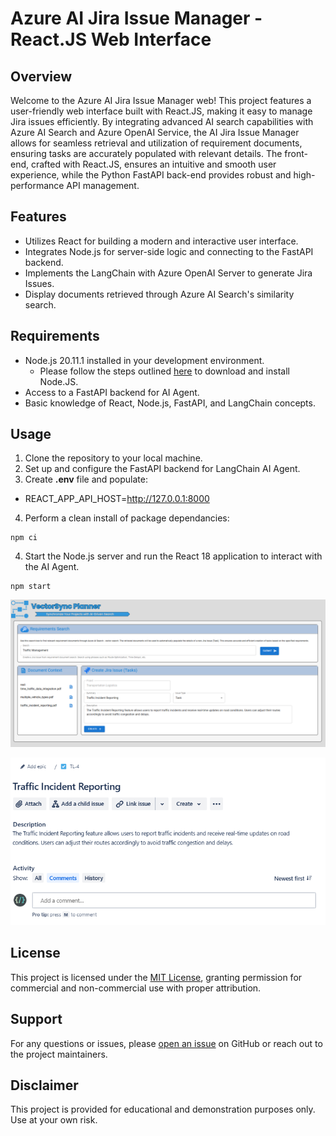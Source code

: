 # Azure AI Jira Issue Manager - React.JS Web Interface


## Overview
Welcome to the Azure AI Jira Issue Manager web! This project features a user-friendly web interface built with React.JS, making it easy to manage Jira issues efficiently. By integrating advanced AI search capabilities with Azure AI Search and Azure OpenAI Service, the AI Jira Issue Manager allows for seamless retrieval and utilization of requirement documents, ensuring tasks are accurately populated with relevant details. The front-end, crafted with React.JS, ensures an intuitive and smooth user experience, while the Python FastAPI back-end provides robust and high-performance API management. 

## Features
- Utilizes React for building a modern and interactive user interface.
- Integrates Node.js for server-side logic and connecting to the FastAPI backend.
- Implements the LangChain with Azure OpenAI Server to generate Jira Issues.
- Display documents retrieved through Azure AI Search's similarity search.

## Requirements
- Node.js 20.11.1 installed in your development environment.
    - Please follow the steps outlined [here](https://stochasticcoder.com/2024/03/06/langchain-rag-with-react-fastapi-cosmos-db-vectors-part-3/#h-install-node-js) to download and install Node.JS.
- Access to a FastAPI backend for AI Agent.
- Basic knowledge of React, Node.js, FastAPI, and LangChain concepts.

## Usage
1. Clone the repository to your local machine.
2. Set up and configure the FastAPI backend for LangChain AI Agent.
3. Create **.env** file and populate:
- REACT_APP_API_HOST=http://127.0.0.1:8000
4. Perform a clean install of package dependancies:
```
npm ci
```
4. Start the Node.js server and run the React 18 application to interact with the AI Agent.
```
npm start
```
![AI Jira Issue Manager](../images/screenshot1.PNG)

![AI Jira Issue Manager](../images/jira_issue.PNG)

## License
This project is licensed under the [MIT License](../MIT.md), granting permission for commercial and non-commercial use with proper attribution.

## Support
For any questions or issues, please [open an issue](https://github.com/jonathanscholtes/LangChain-RAG-Pattern-with-AI-Search-Vector-Store-and-Jira/issues) on GitHub or reach out to the project maintainers.

## Disclaimer
This project is provided for educational and demonstration purposes only. Use at your own risk.